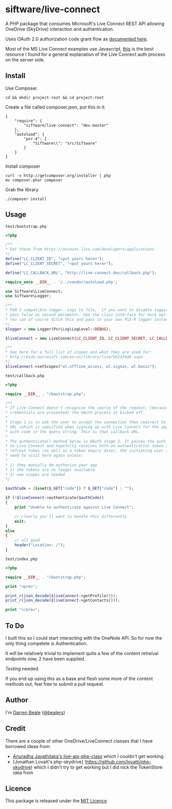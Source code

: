 # siftware/live-connect

A PHP package that consumes Microsoft's Live Connect REST API allowing OneDrive (SkyDrive) interaction and authentication.

Uses OAuth 2.0 authorization code grant flow as [documented here](http://msdn.microsoft.com/en-us/library/live/hh243647.aspx).

Most of the MS Live Connect examples use Javascript, [this](http://msdn.microsoft.com/en-us/library/live/hh243649.aspx) is the best resource I found for a general explanation of the Live Connect auth process on the server side.

## Install

Use Composer.

    cd && mkdir project-root && cd project-root

Create a file called composer.json, put this in it:

    {
        "require": {
            "siftware/live-connect": "dev-master"
        },
        "autoload": {
            "psr-4": {
                "Siftware\\": "src/Siftware"
            }
        }
    }

Install composer

    curl -s http://getcomposer.org/installer | php
    mv composer.phar composer

Grab the library

    ./composer install


## Usage

`test/bootstrap.php`

```php
<?php

/**
* Get these from https://account.live.com/developers/applications
*/
define("LC_CLIENT_ID", "<put yours here>");
define("LC_CLIENT_SECRET", "<put yours here>");

define("LC_CALLBACK_URL", "http://live-connect.dev/callback.php");

require_once __DIR__ . '/../vendor/autoload.php';

use Siftware\LiveConnect;
use Siftware\Logger;

/**
* PSR-3 compatible logger. Logs to file,  if you want to disable logging then just
* pass false as second parameter. See the class interface for more options.
* You can of course ditch this and pass in your own PS3-R logger instance
*/
$logger = new Logger(Psr\Log\LogLevel::DEBUG);

$liveConnect = new LiveConnect(LC_CLIENT_ID, LC_CLIENT_SECRET, LC_CALLBACK_URL, $logger);

/**
* See here for a full list of scopes and what they are used for:
* http://msdn.microsoft.com/en-us/library/live/hh243646.aspx
*/
$liveConnect->setScopes("wl.offline_access, wl.signin, wl.basic");
```

`test/callback.php`

```php
<?php

require __DIR__ . "/bootstrap.php";

/**
* If Live Connect doesn't recognise the source of the request, (because no
* credentials are presented) the OAuth process is kicked off.
*
* Stage 1 is to ask the user to accept the connection then redirect to the callback
* URL (which is specified when signing up with Live Connect for the app) with the
* auth code in the query string. This is that callback URL.
*
* The authenticate() method below is OAuth stage 2. It passes the auth code back
* to Live Connect and hopefully receives both an authentication token and also a
* refresh token (as well as a token expiry date), the initiating user shouldn't
* need to visit here again unless:
*
* 1) they manually de-authorise your app
* 2) the tokens are no longer available
* 3) new scopes are needed
*/

$authCode = (isset($_GET["code"]) ? $_GET["code"] : "");

if (!$liveConnect->authenticate($authCode))
{
    print "Unable to authenticate against Live Connect";

    // clearly you'll want to handle this differently
    exit;
}
else
{
    // all good
    header("Location: /");
}
```

`test/index.php`

```php
<?php

require __DIR__ . "/bootstrap.php";

print "<pre>";

print_r(json_decode($liveConnect->getProfile()));
print_r(json_decode($liveConnect->getContacts()));

print "</pre>";
```

## To Do

I built this so I could start interacting with the OneNote API. So for now the only thing compelete is Authentication.

It will be relatively trivial to implement quite a few of the content retreival endpoints now, 2 have been supplied.

*Testing* needed.

If you end up using this as a base and flesh some more of the content methods out, feel free to submit a pull request.

## Author

I'm [Darren Beale](http://beale.rs) ([@bealers](http://twitter.com/bealers))

## Credit

 There are a couple of other OneDrive/LiveConnect classes that I have borrowed ideas from:

  - [Anuradha Jayathilaka's live-api-php-class](https://github.com/astroanu/live-api-php-class) which I couldn't get working
  - [Jonathan Lovatt's php-skydrive] (https://github.com/lovattj/php-skydrive) which I didn't try to get working but I did nick the TokenStore idea from

## Licence

 This package is released under the [MIT Licence](http://opensource.org/licenses/MIT)